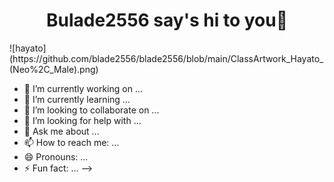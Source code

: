 <h1 style="text-align:center">Bulade2556 say's hi to you👋</h1>
![hayato](https://github.com/blade2556/blade2556/blob/main/ClassArtwork_Hayato_(Neo%2C_Male).png)

- 🔭 I’m currently working on ...
- 🌱 I’m currently learning ...
- 👯 I’m looking to collaborate on ...
- 🤔 I’m looking for help with ...
- 💬 Ask me about ...
- 📫 How to reach me: ...
- 😄 Pronouns: ...
- ⚡ Fun fact: ...
-->

